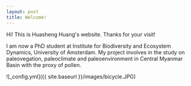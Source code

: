 ```yaml
---
layout: post
title: Welcome!
---
```


Hi! This is Huasheng Huang's website. Thanks for your visit!

I am now a PhD student at Institute for Biodiversity and Ecosystem Dynamics, University of Amsterdam. My project involves in the study on paleovegation, paleoclimate and paleoenvironment in Central Myanmar Basin with the proxy of pollen.

![_config.yml]({{ site.baseurl }}/images/bicycle.JPG)
